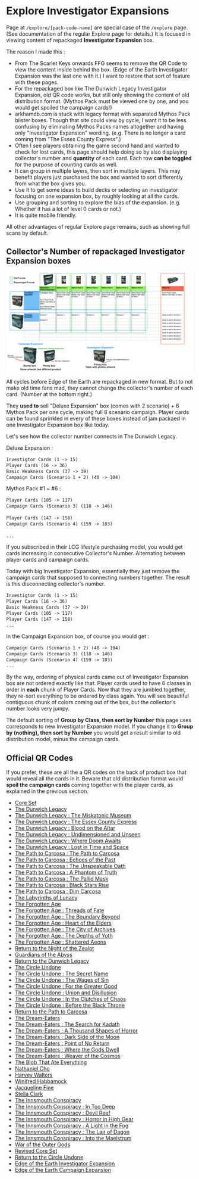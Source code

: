 # Explore Investigator Expansions

Page at `/explore/[pack-code-name]` are special case of the `/explore` page. (See documentation of the regular Explore page for details.) It is focused in viewing content of repackaged **Investigator Expansion** box.

The reason I made this :

- From The Scarlet Keys onwards FFG seems to remove the QR Code to view the content inside behind the box. (Edge of the Earth Investigator Expansion was the last one with it.) I want to restore that sort of feature with these pages.
- For the repackaged box like The Dunwich Legacy Investigator Expansion, old QR code works, but still only showing the content of old distribution format. (Mythos Pack must be viewed one by one, and you would get spoiled the campaign cards!)
- arkhamdb.com is stuck with legacy format with separated Mythos Pack blister boxes. Though that site could view by cycle, I want it to be less confusing by eliminating Mythos Packs names altogether and having only "Investigator Expansion" wording. (e.g. There is no longer a card coming from "The Essex County Express".)
- Often I see players obtaining the game second hand and wanted to check for lost cards, this page should help doing so by also displaying collector's number and **quantity** of each card. Each row **can be toggled** for the purpose of counting cards as well.
- It can group in multiple layers, then sort in multiple layers. This may benefit players just purchased the box and wanted to sort differently from what the box gives you.
- Use it to get some ideas to build decks or selecting an investigator focusing on one expansion box, by roughly looking at all the cards.
- Use grouping and sorting to explore the bias of the expansion. (e.g. Whether it has a lot of level 0 cards or not.)
- It is quite mobile friendly.

All other advantages of regular Explore page remains, such as showing full scans by default.

## Collector's Number of repackaged Investigator Expansion boxes

![Expansion](../../../static/image/documentation/explore/expansion.png)

All cycles before Edge of the Earth are repackaged in new format. But to not make old time fans mad, they cannot change the collector's number of each card. (Number at the bottom right.)

They **used to** sell "Deluxe Expansion" box (comes with 2 scenario) + 6 Mythos Pack per one cycle, making full 8 scenario campaign. Player cards can be found sprinkled in every of these boxes instead of jam packaed in one Investigator Expansion box like today.

Let's see how the collector number connects in The Dunwich Legacy.

Deluxe Expansion :

```
Investigtor Cards (1 -> 15)
Player Cards (16 -> 36)
Basic Weakness Cards (37 -> 39)
Campaign Cards (Scenario 1 + 2) (40 -> 104)
```

Mythos Pack #1 ~ #6 :

```
Player Cards (105 -> 117)
Campaign Cards (Scenario 3) (118 -> 146)

Player Cards (147 -> 158)
Campaign Cards (Scenario 4) (159 -> 183)

...
```

If you subscribed in their LCG lifestyle purchasing model, you would get cards increasing in consecutive Collector's Number. Alternating between player cards and campaign cards.

Today with big Investigator Expansion, essentially they just remove the campaign cards that supposed to connecting numbers together. The result is this disconnecting collector's number.

```
Investigtor Cards (1 -> 15)
Player Cards (16 -> 36)
Basic Weakness Cards (37 -> 39)
Player Cards (105 -> 117)
Player Cards (147 -> 158)
...
```

In the Campaign Expansion box, of course you would get :

```
Campaign Cards (Scenario 1 + 2) (40 -> 104)
Campaign Cards (Scenario 3) (118 -> 146)
Campaign Cards (Scenario 4) (159 -> 183)
...
```

By the way, ordering of physical cards came out of Investigator Expansion box are not ordered exactly like that. Player cards used to have 6 classes in order in **each** chunk of Player Cards. Now that they are jumbled together, they re-sort everything to be ordered by class again. You will see beautiful contiguous chunk of colors coming out of the box, but the collector's number looks very jumpy.

The default sorting of **Group by Class, then sort by Number** this page uses corresponds to new Investigator Expansion model. If you change it to **Group by (nothing), then sort by Number** you would get a result similar to old distribution model, minus the campaign cards.

## Official QR Codes

If you prefer, these are all the a QR codes on the back of product box that would reveal all the cards in it. Beware that old distribution format would **spoil the campaign cards** coming together with the player cards, as explained in the previous section.

- [Core Set](http://ffgapp.com/qr/AHC01)
- [The Dunwich Legacy](http://ffgapp.com/qr/AHC02)
- [The Dunwich Legacy : The Miskatonic Museum](http://ffgapp.com/qr/AHC03)
- [The Dunwich Legacy : The Essex County Express](http://ffgapp.com/qr/AHC04)
- [The Dunwich Legacy : Blood on the Altar](http://ffgapp.com/qr/AHC05)
- [The Dunwich Legacy : Undimensioned and Unseen](http://ffgapp.com/qr/AHC06)
- [The Dunwich Legacy : Where Doom Awaits](http://ffgapp.com/qr/AHC07)
- [The Dunwich Legacy : Lost in Time and Space](http://ffgapp.com/qr/AHC08)
- [The Path to Carcosa : The Path to Carcosa](http://ffgapp.com/qr/AHC11)
- [The Path to Carcosa : Echoes of the Past](http://ffgapp.com/qr/AHC12)
- [The Path to Carcosa : The Unspeakable Oath](http://ffgapp.com/qr/AHC13)
- [The Path to Carcosa : A Phantom of Truth](http://ffgapp.com/qr/AHC14)
- [The Path to Carcosa : The Pallid Mask](http://ffgapp.com/qr/AHC15)
- [The Path to Carcosa : Black Stars Rise](http://ffgapp.com/qr/AHC16)
- [The Path to Carcosa : Dim Carcosa](http://ffgapp.com/qr/AHC17)
- [The Labyrinths of Lunacy](http://ffgapp.com/qr/AHC18)
- [The Forgotten Age](http://ffgapp.com/qr/AHC19)
- [The Forgotten Age : Threads of Fate](http://ffgapp.com/qr/AHC20)
- [The Forgotten Age : The Boundary Beyond](http://ffgapp.com/qr/AHC21)
- [The Forgotten Age : Heart of the Elders](http://ffgapp.com/qr/AHC22)
- [The Forgotten Age : The City of Archives](http://ffgapp.com/qr/AHC23)
- [The Forgotten Age : The Depths of Yoth](http://ffgapp.com/qr/AHC24)
- [The Forgotten Age : Shattered Aeons](http://ffgapp.com/qr/AHC25)
- [Return to the Night of the Zealot](http://ffgapp.com/qr/AHC26)
- [Guardians of the Abyss](http://ffgapp.com/qr/AHC27)
- [Return to the Dunwich Legacy](http://ffgapp.com/qr/AHC28)
- [The Circle Undone](http://ffgapp.com/qr/AHC29)
- [The Circle Undone : The Secret Name](http://ffgapp.com/qr/AHC30)
- [The Circle Undone : The Wages of Sin](http://ffgapp.com/qr/AHC31)
- [The Circle Undone : For the Greater Good](http://ffgapp.com/qr/AHC32)
- [The Circle Undone : Union and Disillusion](http://ffgapp.com/qr/AHC33)
- [The Circle Undone : In the Clutches of Chaos](http://ffgapp.com/qr/AHC34)
- [The Circle Undone : Before the Black Throne](http://ffgapp.com/qr/AHC35)
- [Return to the Path to Carcosa](http://ffgapp.com/qr/AHC36)
- [The Dream-Eaters](http://ffgapp.com/qr/AHC37)
- [The Dream-Eaters : The Search for Kadath](http://ffgapp.com/qr/AHC39)
- [The Dream-Eaters : A Thousand Shapes of Horror](http://ffgapp.com/qr/AHC40)
- [The Dream-Eaters : Dark Side of the Moon](http://ffgapp.com/qr/AHC41)
- [The Dream-Eaters : Point of No Return](http://ffgapp.com/qr/AHC42)
- [The Dream-Eaters : Where the Gods Dwell](http://ffgapp.com/qr/AHC43)
- [The Dream-Eaters : Weaver of the Cosmos](http://ffgapp.com/qr/AHC44)
- [The Blob That Ate Everything](http://ffgapp.com/qr/AHC45)
- [Nathaniel Cho](http://ffgapp.com/qr/AHC47)
- [Harvey Walters](http://ffgapp.com/qr/AHC48)
- [Winifred Habbamock](http://ffgapp.com/qr/AHC49)
- [Jacqueline Fine](http://ffgapp.com/qr/AHC50)
- [Stella Clark](http://ffgapp.com/qr/AHC51)
- [The Innsmouth Conspiracy](http://ffgapp.com/qr/AHC52)
- [The Innsmouth Conspiracy : In Too Deep](http://ffgapp.com/qr/AHC53)
- [The Innsmouth Conspiracy : Devil Reef](http://ffgapp.com/qr/AHC54)
- [The Innsmouth Conspiracy : Horror in High Gear](http://ffgapp.com/qr/AHC55)
- [The Innsmouth Conspiracy : A Light in the Fog](http://ffgapp.com/qr/AHC56)
- [The Innsmouth Conspiracy : The Lair of Dagon](http://ffgapp.com/qr/AHC57)
- [The Innsmouth Conspiracy : Into the Maelstrom](http://ffgapp.com/qr/AHC58)
- [War of the Outer Gods](http://ffgapp.com/qr/AHC59)
- [Revised Core Set](http://ffgapp.com/qr/AHC60)
- [Return to the Circle Undone](http://ffgapp.com/qr/AHC61)
- [Edge of the Earth Investigator Expansion](http://ffgapp.com/qr/AHC63)
- [Edge of the Earth Campaign Expansion](http://ffgapp.com/qr/AHC64)